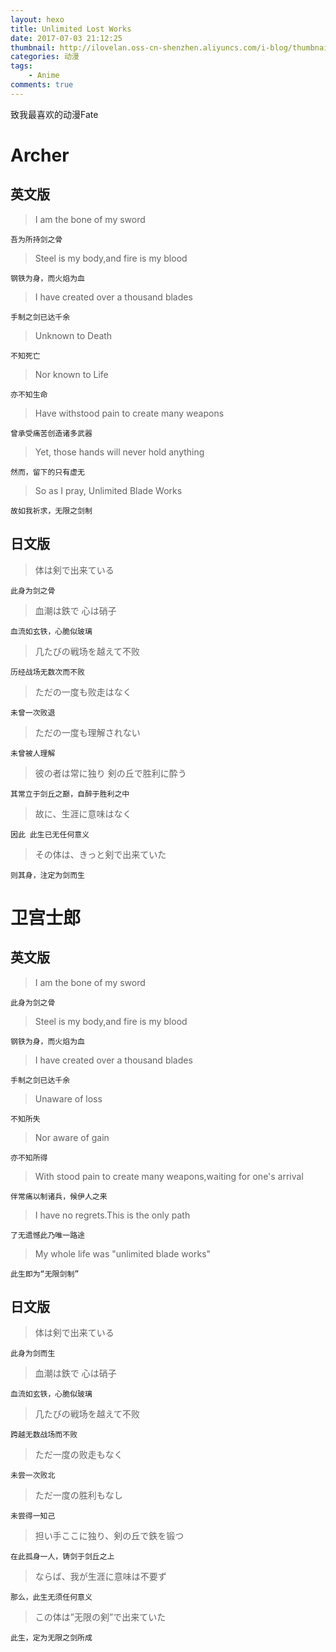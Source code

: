 ```yaml
---
layout: hexo
title: Unlimited Lost Works
date: 2017-07-03 21:12:25
thumbnail: http://ilovelan.oss-cn-shenzhen.aliyuncs.com/i-blog/thumbnail/2017/2017-07-03.png
categories: 动漫
tags:
    - Anime
comments: true
---
```


致我最喜欢的动漫Fate

# Archer

英文版
---
> I am the bone of my sword

    吾为所持剑之骨

> Steel is my body,and fire is my blood
    
    钢铁为身，而火焰为血

> I have created over a thousand blades

    手制之剑已达千余

> Unknown to Death

    不知死亡

> Nor known to Life

    亦不知生命

> Have withstood pain to create many weapons

    曾承受痛苦创造诸多武器

> Yet, those hands will never hold anything

    然而，留下的只有虚无

> So as I pray, Unlimited Blade Works

    故如我祈求，无限之剑制

日文版
---

> 体は剣で出来ている

    此身为剑之骨

> 血潮は鉄で 心は硝子

    血流如玄铁，心脆似玻璃

> 几たびの戦场を越えて不败

    历经战场无数次而不败

> ただの一度も败走はなく

    未曾一次败退

> ただの一度も理解されない

    未曾被人理解

> 彼の者は常に独り 剣の丘で胜利に酔う

    其常立于剑丘之巅，自醉于胜利之中


> 故に、生涯に意味はなく

    因此 此生已无任何意义


> その体は、きっと剣で出来ていた

    则其身，注定为剑而生

# 卫宫士郎

英文版
---

> I am the bone of my sword

    此身为剑之骨

> Steel is my body,and fire is my blood

    钢铁为身，而火焰为血

> I have created over a thousand blades

    手制之剑已达千余

> Unaware of loss

    不知所失

> Nor aware of gain

    亦不知所得

> With stood pain to create many weapons,waiting for one's arrival

    伴常痛以制诸兵，候伊人之来

> I have no regrets.This is the only path

    了无遗憾此乃唯一路途

> My whole life was "unlimited blade works"

    此生即为“无限剑制”

日文版
---

> 体は剣で出来ている

    此身为剑而生

> 血潮は鉄で 心は硝子

    血流如玄铁，心脆似玻璃

> 几たびの戦场を越えて不败

    跨越无数战场而不败

> ただ一度の败走もなく

    未尝一次败北

> ただ一度の胜利もなし

    未尝得一知己

> 担い手ここに独り、剣の丘で鉄を锻つ

    在此孤身一人，铸剑于剑丘之上

> ならば、我が生涯に意味は不要ず

    那么，此生无须任何意义

> この体は”无限の剣”で出来ていた

    此生，定为无限之剑所成
